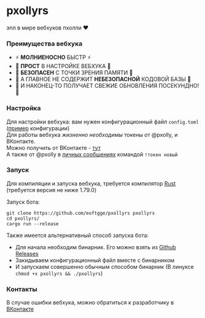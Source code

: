 # pxollyrs
эпл в мире вебхуков пхолли ❤

### Преимущества вебхука
- ⚡ **МОЛНИЕНОСНО** БЫСТР ⚡ <br>
- 👀 **ПРОСТ** В НАСТРОЙКЕ ВЕБХУКА 👀 <br>
- 🚀 **БЕЗОПАСЕН** С ТОЧКИ ЗРЕНИЯ ПАМЯТИ 🚀 <br>
- 👾 А ГЛАВНОЕ НЕ СОДЕРЖИТ **НЕБЕЗОПАСНОЙ** КОДОВОЙ БАЗЫ 👾 <br>
- 👑 И НАКОНЕЦ-ТО ПОЛУЧАЕТ СВЕЖИЕ ОБНОВЛЕНИЯ ПОСЕКУНДНО! 👑 <br>

### Настройка
Для настройки вебхука: вам нужен конфигурационный файл `config.toml` ([пример](https://github.com/eoftgge/pxollyrs/blob/main/config.example.toml) конфигурации) <br>
Для работы вебхука *жизненно необходимы* токены от @pxolly, и ВКонтакте. <br>
Можно получить от ВКонтакте - [тут](https://vkhost.github.io) <br>
А также от @pxolly в [личных сообщениях](https://vk.me/pxolly) командой `!токен новый` <br>

### Запуск
Для компиляции и запуска вебхука, требуется компилятор [Rust](https://www.rust-lang.org/ru/tools/install) (требуется версия не ниже 1.79.0)

Запуск бота:
```commandline
git clone https://github.com/eoftgge/pxollyrs pxollyrs 
cd pxollyrs/ 
cargo run --release 
```

Также имеется альтернативный способ запуска бота: <br>
- Для начала необходим бинарник. Его можно взять из [Github Releases](https://github.com/eoftgge/pxollyrs/releases) 
- Закидываем конфигурационный файл вместе с бинарником 
- И запускаем совершенно обычным способом бинарник (В линуксе `chmod +x pxollyrs && ./pxollyrs`)

### Контакты

В случае ошибки вебхука, можно обратиться к разработчику в [ВКонтакте](https://vk.com/id260116872)
